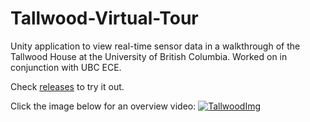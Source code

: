 # Tallwood-Virtual-Tour
Unity application to view real-time sensor data in a walkthrough of the Tallwood House at the University of British Columbia. Worked on in conjunction with UBC ECE.

Check [releases](https://github.com/yaseenmustapha/Tallwood-Virtual-Tour/releases) to try it out.

Click the image below for an overview video:
[![TallwoodImg](http://i3.ytimg.com/vi/4hNkxYDLa_g/maxresdefault.jpg)](https://www.youtube.com/watch?v=4hNkxYDLa_g)
